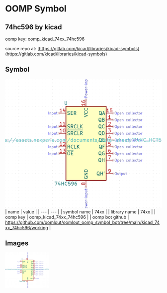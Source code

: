 # OOMP Symbol  
## 74hc596  by kicad  
  
oomp key: oomp_kicad_74xx_74hc596  
  
source repo at: [https://gitlab.com/kicad/libraries/kicad-symbols](https://gitlab.com/kicad/libraries/kicad-symbols)  
## Symbol  
  
[![working.png](working_600.png)](working.png)  
| name | value | 
| --- | --- | 
| symbol name | 74xx | 
| library name | 74xx | 
| oomp key | oomp_kicad_74xx_74hc596 | 
| oomp bot github | https://github.com/oomlout/oomlout_oomp_symbol_bot/tree/main/kicad_74xx_74hc596/working | 
## Images  
  
[![working.png](working_140.png)](working.png)  
